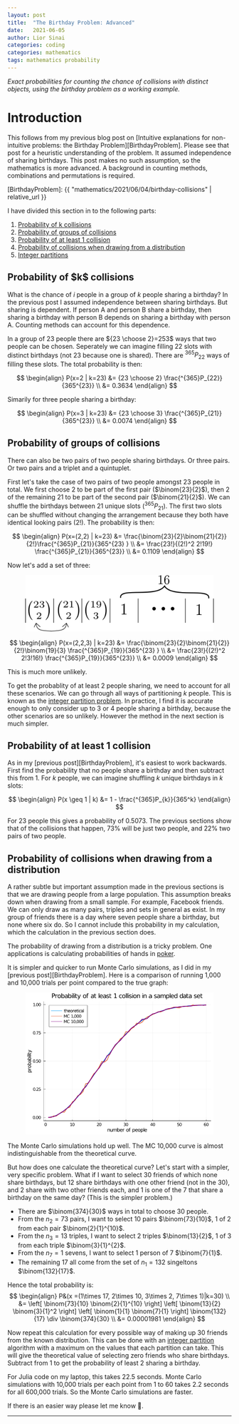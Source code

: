 ```yaml
---
layout: post
title:  "The Birthday Problem: Advanced"
date:   2021-06-05
author: Lior Sinai
categories: coding
categories: mathematics
tags: mathematics probability
---
```


_Exact probabilities for counting the chance of collisions with distinct objects, using the birthday problem as a working example._ 

# Introduction

This follows from my previous blog post on [Intuitive explanations for non-intuitive problems: the Birthday Problem][BirthdayProblem]. 
Please see that post for a heuristic understanding of the problem.
It assumed independence of sharing birthdays.
This post makes no such assumption, so the mathematics is more advanced.
A background in counting methods, combinations and permutations is required.

[BirthdayProblem]: {{ "mathematics/2021/06/04/birthday-collisions" | relative_url }}

I have divided this section in to the following parts:
1. [Probability of k collisions](#exact-k-collisions)
2. [Probability of groups of collisions](#groups-collisions)
3. [Probability of at least 1 collision](#at-least-1)
4. [Probability of collisions when drawing from a distribution](#drawing-distribution)
5. [Integer partitions](#integer-partitions)

<h2 id="exact-k-collisions"> Probability of $k$ collisions </h2>

What is the chance of $i$ people in a group of $k$ people sharing a birthday? In the previous post I assumed independence between sharing birthdays. 
But sharing is dependent. If person A and person B share a birthday, then sharing a birthday with person B depends on sharing a birthday with person A. Counting methods can account for this dependence.

In a group of 23 people there are ${23 \choose 2}=253$ ways that two people can be chosen. 
Seperately we can imagine filling 22 slots with distinct birthdays (not 23 because one is shared). 
There are $^{365}P_{22}$ ways of filling these slots. The total probability is then:

$$ \begin{align} 
P(x=2 | k=23) &= {23 \choose 2} \frac{^{365}P_{22}}{365^{23}} \\
              &= 0.3634
\end{align}
$$ 

Simarily for three people sharing a birthday:

$$ \begin{align} 
P(x=3 | k=23) &= {23 \choose 3} \frac{^{365}P_{21}}{365^{23}} \\
              &= 0.0074
\end{align}
$$ 

<h2 id="groups-collisions"> Probability of groups of collisions </h2>

There can also be two pairs of two people sharing birthdays. Or three pairs. Or two pairs and a triplet and a quintuplet.

First let's take the case of two pairs of two people amongst 23 people in total.
We first choose 2 to be part of the first pair ($\binom{23}{2}$), then 2 of the remaining 21 to be part of the second pair ($\binom{21}{2}$).
We can shuffle the birthdays between 21 unique slots ($^{365}P_{21}$).
The first two slots can be shuffled without changing the arrangement because they both have identical looking pairs ($2!$).
The probability is then:

$$ \begin{align} 
P(x=(2,2) | k=23) &= \frac{\binom{23}{2}\binom{21}{2}}{2!}\frac{^{365}P_{21}}{365^{23} } \\
                    &= \frac{23!}{(2!)^2 2!19!} \frac{^{365}P_{21}}{365^{23}} \\
                    &= 0.1109
\end{align}
$$ 

Now let's add a set of three:

<figure class="post-figure" id="partitions">
<img class="img-80" 
    src="/assets/posts/birthday-collisions/partitions.png"
	alt="partitions"
	>
	<figcaption></figcaption>
</figure>

$$ \begin{align} 
P(x=(2,2,3) | k=23) &= \frac{\binom{23}{2}\binom{21}{2}}{2!}\binom{19}{3} \frac{^{365}P_{19}}{365^{23} } \\
                    &= \frac{23!}{(2!)^2 2!3!16!} \frac{^{365}P_{19}}{365^{23}} \\
                    &= 0.0009
\end{align}
$$ 

This is much more unlikely.

To get the probablity of at least 2 people sharing, we need to account for all these scenarios. 
We can go through all ways of partitioning $k$ people. This is known as the [integer partition problem][wiki_partitions].
In practice, I find it is accurate enough to only consider up to 3 or 4 people sharing a birthday, because the other 
scenarios are so unlikely. However the method in the next section is much simpler.

[wiki_partitions]: https://en.wikipedia.org/wiki/Partition_(number_theory)

<h2 id="at-least-1"> Probability of at least 1 collision </h2>

As in my [previous post][BirthdayProblem], it's easiest to work backwards. First find the probability that no people share a birthday
and then subtract this from 1. For $k$ people, we can imagine shuffling $k$ unique birthdays in $k$ slots:

$$ \begin{align} 
P(x \geq 1 | k) &= 1 - \frac{^{365}P_{k}}{365^k}
\end{align}
$$ 

For 23 people this gives a probability of 0.5073. The previous sections show that of the collisions that happen, 73% will be just two people, and 22% two pairs of two people. 

<h2 id="drawing-distribution"> Probability of collisions when drawing from a distribution </h2>

A rather subtle but important assumption made in the previous sections is that we are drawing people from a large population.
This assumption breaks down when drawing from a small sample. For example,  Facebook friends. 
We can only draw as many pairs, triples and sets in general as exist.
In my group of friends there is a day where seven people share a birthday, but none where six do.
So I cannot include this probability in my calculation, which the calculation in the previous section does.

The probability of drawing from a distribution is a tricky problem. 
One applications is calculating probabilities of hands in [poker][wiki_poker]. 

[wiki_poker]: https://en.wikipedia.org/wiki/Poker_probability

It is simpler and quicker to run Monte Carlo simulations, as I did in my [previous post][BirthdayProblem]. Here is a comparison of running 1,000 and 10,000 trials per point compared to the true graph:

<figure class="post-figure" id="probability_graphs">
<img class="img-80" 
    src="/assets/posts/birthday-collisions/sampled_mc.png"
	alt="probability graphs"
	>
	<figcaption></figcaption>
</figure>

The Monte Carlo simulations hold up well. The MC 10,000 curve is almost indistinguishable from the theoretical curve.

But how does one calculate the theoretical curve? Let's start with a simpler, very specific problem. 
What if I want to select 30 friends of which none share birthdays, but 12 share birthdays with one other friend (not in the 30), and 2 share with two other friends each, and 1 is one of the 7 that share a birthday on the same day? (This is the simpler problem.)
- There are $\binom{374}{30}$ ways in total to choose 30 people. 
- From the $n_2=73$ pairs, I want to select 10 pairs $\binom{73}{10}$, 1 of 2 from each pair $\binom{2}{1}^{10}$. 
- From the $n_3=13$ triples, I want to select 2 triples $\binom{13}{2}$, 1 of 3 from each triple $\binom{3}{1}^{2}$.
- From the $n_7=1$ sevens, I want to select 1 person of 7 $\binom{7}{1}$.
- The remaining $17$ all come from the set of $n_1=132$ singeltons $\binom{132}{17}$.

Hence the total probability is:
$$ \begin{align} 
P&(x =(1\times 17, 2\times 10, 3\times 2, 7\times 1)|k=30) \\
    &= 
    \left[ \binom{73}{10} \binom{2}{1}^{10} \right]
    \left[ \binom{13}{2} \binom{3}{1}^2 \right]
    \left[ \binom{1}{1} \binom{7}{1} \right] 
    \binom{132}{17}
    \div \binom{374}{30} \\
    &= 0.00001981
\end{align}
$$ 

Now repeat this calculation for every possible way of making up 30 friends from the known distribution.
This can be done with an [integer partition][wiki_partitions] algorithm with a maximum on the values that each partition can take.
This will give the theoretical value of selecting zero friends who share birthdays.
Subtract from 1 to get the probability of least 2 sharing a birthday.

For Julia code on my laptop, this takes 22.5 seconds.
Monte Carlo simulations with 10,000 trials per each point from 1 to 60 takes 2.2 seconds for all 600,000 trials.
So the Monte Carlo simulations are faster.

If there is an easier way please let me know 🙂.

---
